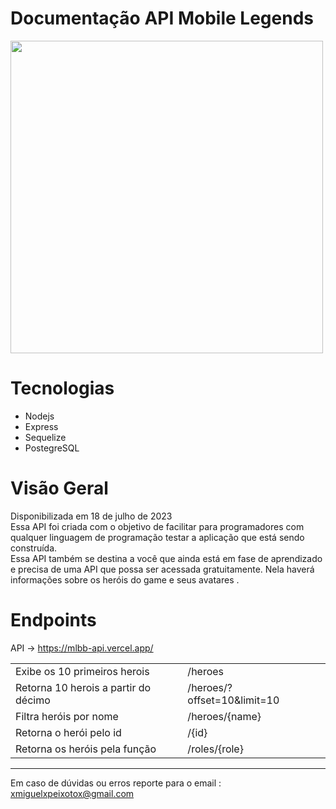 # Documentação API Mobile Legends
<img src="https://encrypted-tbn0.gstatic.com/images?q=tbn:ANd9GcTX_MD6c0tRfY6lUW34ld0ZSjbGdPN9ZqI8ZiU7Pwds1HLORHoC2-fh3Kne&s=10 " width="500px" />

# Tecnologias 

- Nodejs
- Express
- Sequelize
- PostegreSQL

# Visão Geral

Disponibilizada em 18 de julho de 2023  <br>
Essa API foi criada com o objetivo de facilitar para programadores com qualquer linguagem de programação testar a aplicação que está sendo construída. <br> Essa API também se destina a você que ainda está em fase de aprendizado e precisa de uma API que possa ser acessada gratuitamente.
Nela haverá informações sobre os heróis do game e seus avatares .

# Endpoints

API → https://mlbb-api.vercel.app/

|  |  | 
| --- | --- |
| Exibe os 10 primeiros herois | /heroes |
| Retorna 10 herois a partir do décimo | /heroes/?offset=10&limit=10 |
| Filtra heróis por nome | /heroes/{name} |
| Retorna o herói pelo id | /{id} |
| Retorna os heróis pela função  | /roles/{role} |

---

Em caso de dúvidas ou erros reporte para o email : xmiguelxpeixotox@gmail.com
